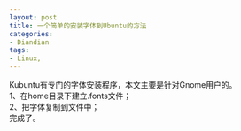 ```yaml
---
layout: post
title: 一个简单的安装字体到Ubuntu的方法
categories:
- Diandian
tags:
- Linux, 
---
```

Kubuntu有专门的字体安装程序，本文主要是针对Gnome用户的。
<br />1、在home目录下建立.fonts文件；
<br />2、把字体复制到文件中；
<br />完成了。